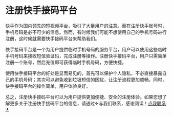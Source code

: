 # 注册快手接码平台

快手作为国内领先的短视频平台，吸引了大量用户的注意。而在注册快手账号时，手机号码是必不可少的信息。然而，有时候我们可能不想使用自己的手机号码进行注册，这时候就需要快手接码平台来帮助我们。

快手接码平台是一个为用户提供临时手机号码的服务平台，用户可以使用这些临时手机号码来接收短信验证码，完成注册等操作。注册快手接码平台，用户只需简单注册一个账号，然后充值即可获得临时手机号码，方便快捷。

使用快手接码平台的好处是显而易见的，首先可以保护个人隐私，不必直接暴露自己的手机号码；其次可以避免收到垃圾短信的困扰，让注册流程更加顺畅。同时，快手接码平台的操作简单，用户体验良好。

总之，注册快手接码平台可以为用户提供更加便捷、安全的注册体验。如果您想了解更多关于注册快手接码平台的信息，请通过✈与我们联系，感谢阅读！[点我联系✈](https://blog.G208.com)